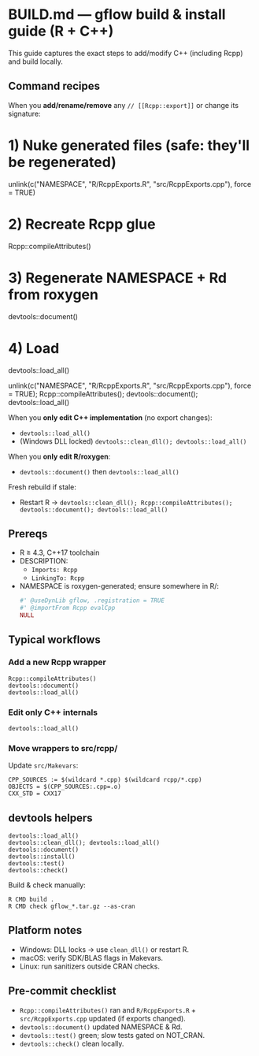 # BUILD.md — gflow build & install guide (R + C++)

This guide captures the exact steps to add/modify C++ (including Rcpp) and build locally.

## Command recipes

When you **add/rename/remove** any `// [[Rcpp::export]]` or change its signature:

# 1) Nuke generated files (safe: they'll be regenerated)
unlink(c("NAMESPACE", "R/RcppExports.R", "src/RcppExports.cpp"), force = TRUE)

# 2) Recreate Rcpp glue
Rcpp::compileAttributes()

# 3) Regenerate NAMESPACE + Rd from roxygen
devtools::document()

# 4) Load
devtools::load_all()


unlink(c("NAMESPACE", "R/RcppExports.R", "src/RcppExports.cpp"), force = TRUE); Rcpp::compileAttributes(); devtools::document(); devtools::load_all()



When you **only edit C++ implementation** (no export changes):
- `devtools::load_all()`
- (Windows DLL locked) `devtools::clean_dll(); devtools::load_all()`

When you **only edit R/roxygen**:
- `devtools::document()` then `devtools::load_all()`

Fresh rebuild if stale:
- Restart R → `devtools::clean_dll(); Rcpp::compileAttributes(); devtools::document(); devtools::load_all()`

## Prereqs
- R ≥ 4.3, C++17 toolchain
- DESCRIPTION:
  - `Imports: Rcpp`
  - `LinkingTo: Rcpp`
- NAMESPACE is roxygen-generated; ensure somewhere in R/:
  ```r
  #' @useDynLib gflow, .registration = TRUE
  #' @importFrom Rcpp evalCpp
  NULL
  ```

## Typical workflows
### Add a new Rcpp wrapper
```
Rcpp::compileAttributes()
devtools::document()
devtools::load_all()
```
### Edit only C++ internals
```
devtools::load_all()
```
### Move wrappers to src/rcpp/
Update `src/Makevars`:
```
CPP_SOURCES := $(wildcard *.cpp) $(wildcard rcpp/*.cpp)
OBJECTS = $(CPP_SOURCES:.cpp=.o)
CXX_STD = CXX17
```

## devtools helpers
```
devtools::load_all()
devtools::clean_dll(); devtools::load_all()
devtools::document()
devtools::install()
devtools::test()
devtools::check()
```
Build & check manually:
```
R CMD build .
R CMD check gflow_*.tar.gz --as-cran
```

## Platform notes
- Windows: DLL locks → use `clean_dll()` or restart R.
- macOS: verify SDK/BLAS flags in Makevars.
- Linux: run sanitizers outside CRAN checks.

## Pre-commit checklist
- `Rcpp::compileAttributes()` ran and `R/RcppExports.R` + `src/RcppExports.cpp` updated (if exports changed).
- `devtools::document()` updated NAMESPACE & Rd.
- `devtools::test()` green; slow tests gated on NOT_CRAN.
- `devtools::check()` clean locally.
